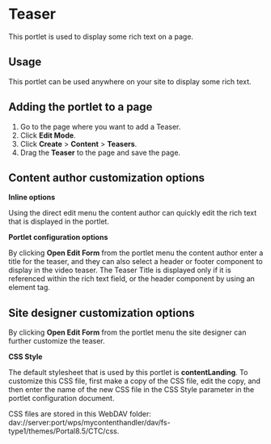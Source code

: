 # Teaser

This portlet is used to display some rich text on a page.

## Usage

This portlet can be used anywhere on your site to display some rich text.

## Adding the portlet to a page

1.  Go to the page where you want to add a Teaser.
2.  Click **Edit Mode**.
3.  Click **Create** \> **Content** \> **Teasers**.
4.  Drag the **Teaser** to the page and save the page.

## Content author customization options

**Inline options**

Using the direct edit menu the content author can quickly edit the rich text that is displayed in the portlet.

**Portlet configuration options**

By clicking **Open Edit Form** from the portlet menu the content author enter a title for the teaser, and they can also select a header or footer component to display in the video teaser. The Teaser Title is displayed only if it is referenced within the rich text field, or the header component by using an element tag.

## Site designer customization options

By clicking **Open Edit Form** from the portlet menu the site designer can further customize the teaser.

**CSS Style**

The default stylesheet that is used by this portlet is **contentLanding**. To customize this CSS file, first make a copy of the CSS file, edit the copy, and then enter the name of the new CSS file in the CSS Style parameter in the portlet configuration document.

CSS files are stored in this WebDAV folder: dav://server:port/wps/mycontenthandler/dav/fs-type1/themes/Portal8.5/CTC/css.


